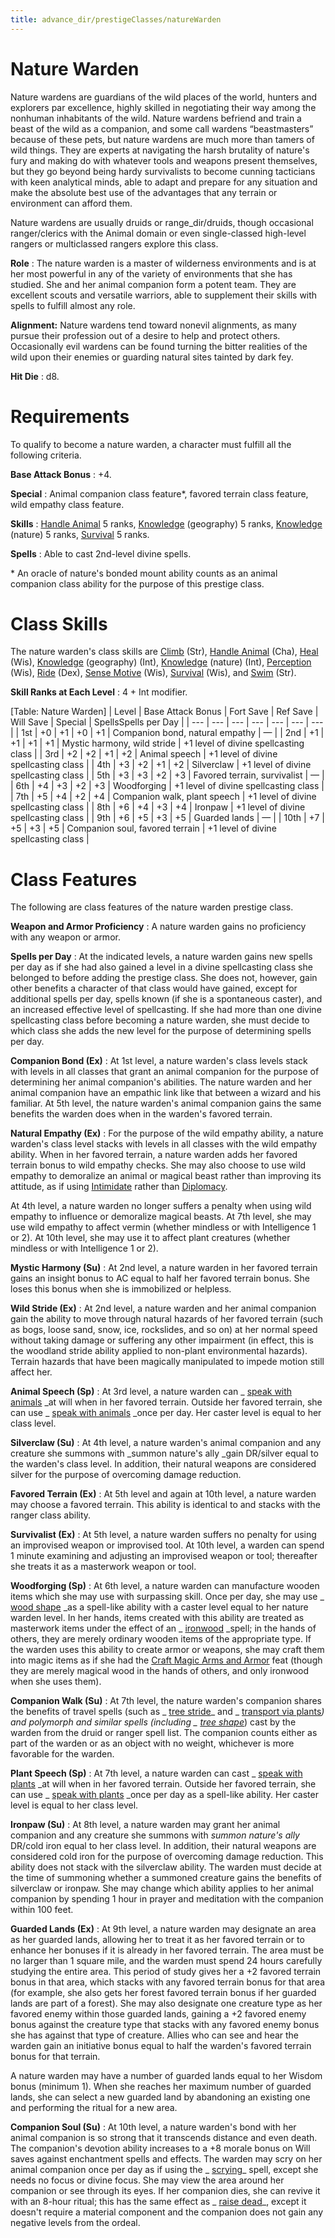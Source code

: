 ```yaml
---
title: advance_dir/prestigeClasses/natureWarden
---
```

# Nature Warden

Nature wardens are guardians of the wild places of the world, hunters and explorers par excellence, highly skilled in negotiating their way among the nonhuman inhabitants of the wild. Nature wardens befriend and train a beast of the wild as a companion, and some call wardens “beastmasters” because of these pets, but nature wardens are much more than tamers of wild things. They are experts at navigating the harsh brutality of nature's fury and making do with whatever tools and weapons present themselves, but they go beyond being hardy survivalists to become cunning tacticians with keen analytical minds, able to adapt and prepare for any situation and make the absolute best use of the advantages that any terrain or environment can afford them.

Nature wardens are usually druids or range_dir/druids, though occasional ranger/clerics with the Animal domain or even single-classed high-level rangers or multiclassed rangers explore this class.

**Role** : The nature warden is a master of wilderness environments and is at her most powerful in any of the variety of environments that she has studied. She and her animal companion form a potent team. They are excellent scouts and versatile warriors, able to supplement their skills with spells to fulfill almost any role.

**Alignment:** Nature wardens tend toward nonevil alignments, as many pursue their profession out of a desire to help and protect others. Occasionally evil wardens can be found turning the bitter realities of the wild upon their enemies or guarding natural sites tainted by dark fey.

**Hit Die** : d8.

# Requirements

To qualify to become a nature warden, a character must fulfill all the following criteria.

**Base Attack Bonus** : +4.

**Special** : Animal companion class feature\*, favored terrain class feature, wild empathy class feature.

**Skills** : [Handle Animal](../../skill_dir/handleAnimal#_handle-animal) 5 ranks, [Knowledge](../../skill_dir/knowledge#_knowledge) (geography) 5 ranks, [Knowledge](../../skill_dir/knowledge#_knowledge) (nature) 5 ranks, [Survival](../../skill_dir/survival#_survival) 5 ranks.

**Spells** : Able to cast 2nd-level divine spells.

\* An oracle of nature's bonded mount ability counts as an animal companion class ability for the purpose of this prestige class.

# Class Skills

The nature warden's class skills are [Climb](../../skill_dir/climb#_climb) (Str), [Handle Animal](../../skill_dir/handleAnimal#_handle-animal) (Cha), [Heal](../../skill_dir/heal#_heal) (Wis), [Knowledge](../../skill_dir/knowledge#_knowledge) (geography) (Int), [Knowledge](../../skill_dir/knowledge#_knowledge) (nature) (Int), [Perception](../../skill_dir/perception#_perception) (Wis), [Ride](../../skill_dir/ride#_ride) (Dex), [Sense Motive](../../skill_dir/senseMotive#_sense-motive) (Wis), [Survival](../../skill_dir/survival#_survival) (Wis), and [Swim](../../skill_dir/swim#_swim) (Str).

**Skill Ranks at Each Level** : 4 + Int modifier.

[Table: Nature Warden]
| Level | Base Attack Bonus | Fort Save | Ref Save | Will Save | Special | SpellsSpells per Day |
| --- | --- | --- | --- | --- | --- | --- |
| 1st | +0 | +1 | +0 | +1 | Companion bond, natural empathy | — |
| 2nd | +1 | +1 | +1 | +1 | Mystic harmony, wild stride | +1 level of divine spellcasting class |
| 3rd | +2 | +2 | +1 | +2 | Animal speech | +1 level of divine spellcasting class |
| 4th | +3 | +2 | +1 | +2 | Silverclaw | +1 level of divine spellcasting class |
| 5th | +3 | +3 | +2 | +3 | Favored terrain, survivalist | — |
| 6th | +4 | +3 | +2 | +3 | Woodforging | +1 level of divine spellcasting class |
| 7th | +5 | +4 | +2 | +4 | Companion walk, plant speech | +1 level of divine spellcasting class |
| 8th | +6 | +4 | +3 | +4 | Ironpaw | +1 level of divine spellcasting class |
| 9th | +6 | +5 | +3 | +5 | Guarded lands | — |
| 10th | +7 | +5 | +3 | +5 | Companion soul, favored terrain | +1 level of divine spellcasting class |

# Class Features

The following are class features of the nature warden prestige class.

**Weapon and Armor Proficiency** : A nature warden gains no proficiency with any weapon or armor.

**Spells per Day** : At the indicated levels, a nature warden gains new spells per day as if she had also gained a level in a divine spellcasting class she belonged to before adding the prestige class. She does not, however, gain other benefits a character of that class would have gained, except for additional spells per day, spells known (if she is a spontaneous caster), and an increased effective level of spellcasting. If she had more than one divine spellcasting class before becoming a nature warden, she must decide to which class she adds the new level for the purpose of determining spells per day.

**Companion Bond (Ex)** : At 1st level, a nature warden's class levels stack with levels in all classes that grant an animal companion for the purpose of determining her animal companion's abilities. The nature warden and her animal companion have an empathic link like that between a wizard and his familiar. At 5th level, the nature warden's animal companion gains the same benefits the warden does when in the warden's favored terrain.

**Natural Empathy (Ex)** : For the purpose of the wild empathy ability, a nature warden's class level stacks with levels in all classes with the wild empathy ability. When in her favored terrain, a nature warden adds her favored terrain bonus to wild empathy checks. She may also choose to use wild empathy to demoralize an animal or magical beast rather than improving its attitude, as if using [Intimidate](../../skill_dir/intimidate#_intimidate) rather than [Diplomacy](../../skill_dir/diplomacy#_diplomacy).

At 4th level, a nature warden no longer suffers a penalty when using wild empathy to influence or demoralize magical beasts. At 7th level, she may use wild empathy to affect vermin (whether mindless or with Intelligence 1 or 2). At 10th level, she may use it to affect plant creatures (whether mindless or with Intelligence 1 or 2).

**Mystic Harmony (Su)** : At 2nd level, a nature warden in her favored terrain gains an insight bonus to AC equal to half her favored terrain bonus. She loses this bonus when she is immobilized or helpless.

**Wild Stride (Ex)** : At 2nd level, a nature warden and her animal companion gain the ability to move through natural hazards of her favored terrain (such as bogs, loose sand, snow, ice, rockslides, and so on) at her normal speed without taking damage or suffering any other impairment (in effect, this is the woodland stride ability applied to non-plant environmental hazards). Terrain hazards that have been magically manipulated to impede motion still affect her.

**Animal Speech (Sp)** : At 3rd level, a nature warden can _ [speak with animals](../../spell_dir/speakWithAnimals#_speak-with-animals) _at will when in her favored terrain. Outside her favored terrain, she can use _ [speak with animals](../../spell_dir/speakWithAnimals#_speak-with-animals) _once per day. Her caster level is equal to her class level.

**Silverclaw (Su)** : At 4th level, a nature warden's animal companion and any creature she summons with _summon nature's ally _gain DR/silver equal to the warden's class level. In addition, their natural weapons are considered silver for the purpose of overcoming damage reduction.

**Favored Terrain (Ex)** : At 5th level and again at 10th level, a nature warden may choose a favored terrain. This ability is identical to and stacks with the ranger class ability.

**Survivalist (Ex)** : At 5th level, a nature warden suffers no penalty for using an improvised weapon or improvised tool. At 10th level, a warden can spend 1 minute examining and adjusting an improvised weapon or tool; thereafter she treats it as a masterwork weapon or tool.

**Woodforging (Sp)** : At 6th level, a nature warden can manufacture wooden items which she may use with surpassing skill. Once per day, she may use _ [wood shape](../../spell_dir/woodShape#_wood-shape) _as a spell-like ability with a caster level equal to her nature warden level. In her hands, items created with this ability are treated as masterwork items under the effect of an _ [ironwood](../../spell_dir/ironwood#_ironwood) _spell; in the hands of others, they are merely ordinary wooden items of the appropriate type. If the warden uses this ability to create armor or weapons, she may craft them into magic items as if she had the [Craft Magic Arms and Armor](../../feats#_craft-magic-arms-and-armor) feat (though they are merely magical wood in the hands of others, and only ironwood when she uses them).

**Companion Walk (Su)** : At 7th level, the nature warden's companion shares the benefits of travel spells (such as _ [tree stride](../../spell_dir/treeStride#_tree-stride)_ and _ [transport via plants](../../spell_dir/transportViaPlants#_transport-via-plants)_) and polymorph and similar spells (including _ [tree shape](../../spell_dir/treeShape#_tree-shape)_) cast by the warden from the druid or ranger spell list. The companion counts either as part of the warden or as an object with no weight, whichever is more favorable for the warden.

**Plant Speech (Sp)** : At 7th level, a nature warden can cast _ [speak with plants](../../spell_dir/speakWithPlants#_speak-with-plants) _at will when in her favored terrain. Outside her favored terrain, she can use _ [speak with plants](../../spell_dir/speakWithPlants#_speak-with-plants) _once per day as a spell-like ability. Her caster level is equal to her class level.

**Ironpaw (Su)** : At 8th level, a nature warden may grant her animal companion and any creature she summons with _summon nature's ally_ DR/cold iron equal to her class level. In addition, their natural weapons are considered cold iron for the purpose of overcoming damage reduction. This ability does not stack with the silverclaw ability. The warden must decide at the time of summoning whether a summoned creature gains the benefits of silverclaw or ironpaw. She may change which ability applies to her animal companion by spending 1 hour in prayer and meditation with the companion within 100 feet.

**Guarded Lands (Ex)** : At 9th level, a nature warden may designate an area as her guarded lands, allowing her to treat it as her favored terrain or to enhance her bonuses if it is already in her favored terrain. The area must be no larger than 1 square mile, and the warden must spend 24 hours carefully studying the entire area. This period of study gives her a +2 favored terrain bonus in that area, which stacks with any favored terrain bonus for that area (for example, she also gets her forest favored terrain bonus if her guarded lands are part of a forest). She may also designate one creature type as her favored enemy within those guarded lands, gaining a +2 favored enemy bonus against the creature type that stacks with any favored enemy bonus she has against that type of creature. Allies who can see and hear the warden gain an initiative bonus equal to half the warden's favored terrain bonus for that terrain.

A nature warden may have a number of guarded lands equal to her Wisdom bonus (minimum 1). When she reaches her maximum number of guarded lands, she can select a new guarded land by abandoning an existing one and performing the ritual for a new area.

**Companion Soul (Su)** : At 10th level, a nature warden's bond with her animal companion is so strong that it transcends distance and even death. The companion's devotion ability increases to a +8 morale bonus on Will saves against enchantment spells and effects. The warden may scry on her animal companion once per day as if using the _ [scrying](../../spell_dir/scrying#_scrying)_ spell, except she needs no focus or divine focus. She may view the area around her companion or see through its eyes. If her companion dies, she can revive it with an 8-hour ritual; this has the same effect as _ [raise dead](../../spell_dir/raiseDead#_raise-dead)_, except it doesn't require a material component and the companion does not gain any negative levels from the ordeal.

